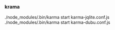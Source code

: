 

### krama

./node_modules/.bin/karma start karma-jqlite.conf.js
./node_modules/.bin/karma start karma-dubu.conf.js

